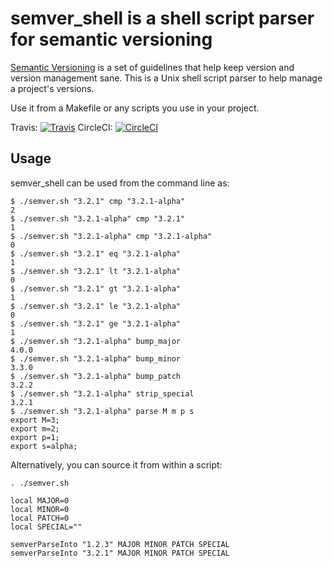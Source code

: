 semver_shell is a shell script parser for semantic versioning
====================================================

[Semantic Versioning](http://semver.org/) is a set of guidelines that help keep version and version management sane. This is a Unix shell script parser to help manage a project's versions.

Use it from a Makefile or any scripts you use in your project.

Travis: [![Travis](https://travis-ci.org/warehouseman/semver_shell.svg?branch=master)](https://travis-ci.org/warehouseman/semver_shell)
  CircleCI: [![CircleCI](https://circleci.com/gh/warehouseman/semver_shell.svg?style=svg)](https://circleci.com/gh/warehouseman/semver_shell)

Usage
-----
semver_shell can be used from the command line as:

    $ ./semver.sh "3.2.1" cmp "3.2.1-alpha"
    2
    $ ./semver.sh "3.2.1-alpha" cmp "3.2.1"
    1
    $ ./semver.sh "3.2.1-alpha" cmp "3.2.1-alpha"
    0
    $ ./semver.sh "3.2.1" eq "3.2.1-alpha"
    1
    $ ./semver.sh "3.2.1" lt "3.2.1-alpha"
    0
    $ ./semver.sh "3.2.1" gt "3.2.1-alpha"
    1
    $ ./semver.sh "3.2.1" le "3.2.1-alpha"
    0
    $ ./semver.sh "3.2.1" ge "3.2.1-alpha"
    1
    $ ./semver.sh "3.2.1-alpha" bump_major
    4.0.0
    $ ./semver.sh "3.2.1-alpha" bump_minor
    3.3.0
    $ ./semver.sh "3.2.1-alpha" bump_patch
    3.2.2
    $ ./semver.sh "3.2.1-alpha" strip_special
    3.2.1
    $ ./semver.sh "3.2.1-alpha" parse M m p s
    export M=3;
    export m=2;
    export p=1;
    export s=alpha;


Alternatively, you can source it from within a script:

    . ./semver.sh

    local MAJOR=0
    local MINOR=0
    local PATCH=0
    local SPECIAL=""

    semverParseInto "1.2.3" MAJOR MINOR PATCH SPECIAL
    semverParseInto "3.2.1" MAJOR MINOR PATCH SPECIAL
